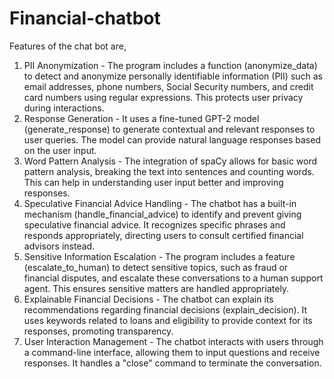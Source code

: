 # Financial-chatbot
Features of the chat bot are,
1. PII Anonymization - The program includes a function (anonymize_data) to detect and anonymize personally identifiable information (PII) such as email addresses, phone numbers, Social Security numbers, and credit card numbers using regular expressions. This protects user privacy during interactions.
2. Response Generation - It uses a fine-tuned GPT-2 model (generate_response) to generate contextual and relevant responses to user queries. The model can provide natural language responses based on the user input.
3. Word Pattern Analysis - The integration of spaCy allows for basic word pattern analysis, breaking the text into sentences and counting words. This can help in understanding user input better and improving responses.
4. Speculative Financial Advice Handling - The chatbot has a built-in mechanism (handle_financial_advice) to identify and prevent giving speculative financial advice. It recognizes specific phrases and responds appropriately, directing users to consult certified financial advisors instead.
5. Sensitive Information Escalation - The program includes a feature (escalate_to_human) to detect sensitive topics, such as fraud or financial disputes, and escalate these conversations to a human support agent. This ensures sensitive matters are handled appropriately.
6. Explainable Financial Decisions - The chatbot can explain its recommendations regarding financial decisions (explain_decision). It uses keywords related to loans and eligibility to provide context for its responses, promoting transparency.
7. User Interaction Management - The chatbot interacts with users through a command-line interface, allowing them to input questions and receive responses. It handles a "close" command to terminate the conversation.
